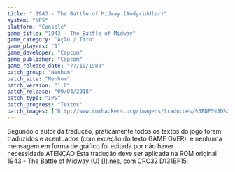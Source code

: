 ```yaml
---
title: " 1943 - The Battle of Midway (Andyriddler)"
system: "NES"
platform: "Console"
game_title: "1943 - The Battle of Midway"
game_category: "Ação / Tiro"
game_players: "1"
game_developer: "Capcom"
game_publisher: "Capcom"
game_release_date: "??/10/1988"
patch_group: "Nenhum"
patch_site: "Nenhum"
patch_version: "1.0"
patch_release: "09/04/2018"
patch_type: "IPS"
patch_progress: "Textos"
patch_images: ["http://www.romhackers.org/imagens/traducoes/%5BNES%5D%201943%20-%20The%20Battle%20of%20Midway%20-%20Andyriddler%20-%201.png","http://www.romhackers.org/imagens/traducoes/%5BNES%5D%201943%20-%20The%20Battle%20of%20Midway%20-%20Andyriddler%20-%202.png","http://www.romhackers.org/imagens/traducoes/%5BNES%5D%201943%20-%20The%20Battle%20of%20Midway%20-%20Andyriddler%20-%203.png"]
---
```

Segundo o autor da tradução, praticamente todos os textos do jogo foram traduzidos e acentuados (com exceção do texto GAME OVER), e nenhuma mensagem em forma de gráfico foi editada por não haver necessidade.ATENÇÃO:Esta tradução deve ser aplicada na ROM original 1943 - The Battle of Midway (U) [!].nes, com CRC32 D131BF15.